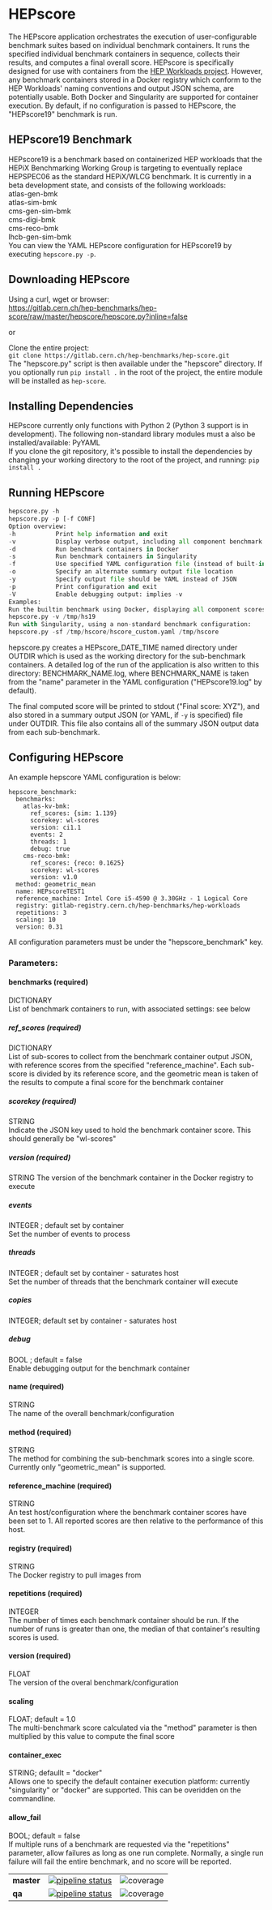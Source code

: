 # HEPscore 

The HEPscore application orchestrates the execution of user-configurable
benchmark suites based on individual benchmark containers.  It runs the
specified individual benchmark containers in sequence, collects their 
results, and computes a final overall score.  HEPscore is specifically 
designed for use with containers from the [HEP Workloads project](
https://gitlab.cern.ch/hep-benchmarks/hep-workloads).
However, any benchmark containers stored in a Docker registry which
conform to the HEP Workloads' naming conventions and output JSON schema,
are potentially usable.  Both Docker and Singularity are supported for 
container execution.  By default, if no configuration is passed to HEPscore, 
the "HEPscore19" benchmark is run.

## HEPscore19 Benchmark
HEPscore19 is a benchmark based on containerized HEP workloads that 
the HEPiX Benchmarking Working Group is targeting to eventually replace 
HEPSPEC06 as the standard HEPiX/WLCG benchmark.  It is currently in a beta 
development state, and consists of the following workloads:  
atlas-gen-bmk  
atlas-sim-bmk  
cms-gen-sim-bmk  
cms-digi-bmk  
cms-reco-bmk  
lhcb-gen-sim-bmk  
You can view the YAML HEPscore configuration for HEPscore19 by
executing ```hepscore.py -p```.

## Downloading HEPscore
Using a curl, wget or browser:  
https://gitlab.cern.ch/hep-benchmarks/hep-score/raw/master/hepscore/hepscore.py?inline=false

or

Clone the entire project:  
```git clone https://gitlab.cern.ch/hep-benchmarks/hep-score.git```  
The "hepscore.py" script is then available under the "hepscore" directory.  If
you optionally run ```pip install .``` in the root of the project, the entire
module will be installed as ```hep-score```.

## Installing Dependencies
HEPscore currently only functions with Python 2 (Python 3 support
is in development).  The following non-standard library modules must a
also be installed/available:  PyYAML  
If you clone the git repository, it's possible to install the dependencies
by changing your working directory to the root of the project, and running: 
```pip install .```

## Running HEPscore
```hepscore.py [-s|-d] [-v] [-V] [-y] [-o OUTFILE] [-f CONF] OUTDIR
hepscore.py -h
hepscore.py -p [-f CONF]
Option overview:
-h           Print help information and exit
-v           Display verbose output, including all component benchmark scores
-d           Run benchmark containers in Docker
-s           Run benchmark containers in Singularity
-f           Use specified YAML configuration file (instead of built-in)
-o           Specify an alternate summary output file location
-y           Specify output file should be YAML instead of JSON
-p           Print configuration and exit
-V           Enable debugging output: implies -v
Examples:
Run the builtin benchmark using Docker, displaying all component scores:
hepscore.py -v /tmp/hs19
Run with Singularity, using a non-standard benchmark configuration:
hepscore.py -sf /tmp/hscore/hscore_custom.yaml /tmp/hscore
```

hepscore.py creates a HEPscore_DATE_TIME named directory under OUTDIR which 
is used as the working directory for the sub-benchmark containers.  A detailed 
log of the run of the application is also written to this directory: 
BENCHMARK_NAME.log, where BENCHMARK_NAME is taken from the "name" parameter in 
the YAML configuration ("HEPscore19.log" by default).   

The final computed score will be printed to stdout ("Final score: XYZ"), and 
also stored in a summary output JSON (or YAML, if ```-y``` is specified) file 
under OUTDIR.  This file also contains all of the summary JSON output data from
each sub-benchmark.

## Configuring HEPscore
An example hepscore YAML configuration is below:
```
hepscore_benchmark:
  benchmarks:
    atlas-kv-bmk:
      ref_scores: {sim: 1.139}
      scorekey: wl-scores
      version: ci1.1
      events: 2
      threads: 1
      debug: true
    cms-reco-bmk:
      ref_scores: {reco: 0.1625}
      scorekey: wl-scores
      version: v1.0
  method: geometric_mean
  name: HEPscoreTEST1
  reference_machine: Intel Core i5-4590 @ 3.30GHz - 1 Logical Core
  registry: gitlab-registry.cern.ch/hep-benchmarks/hep-workloads
  repetitions: 3
  scaling: 10
  version: 0.31
```

All configuration parameters must be under the "hepscore_benchmark" key.

### Parameters:
#### benchmarks (required)
DICTIONARY  
List of benchmark containers to run, with associated settings: see below
##### ref_scores (required)
DICTIONARY  
List of sub-scores to collect from the benchmark container output 
JSON, with reference scores from the specified "reference_machine".  Each
sub-score is divided by its reference score, and the geometric mean is 
taken of the results to compute a final score for the benchmark
container
##### scorekey (required)
STRING  
Indicate the JSON key used to hold the benchmark container score.  This
should generally be "wl-scores"
##### version (required)
STRING
The version of the benchmark container in the Docker registry to execute
##### events
INTEGER ; default set by container  
Set the number of events to process
##### threads
INTEGER ; default set by container - saturates host  
Set the number of threads that the benchmark container will execute
##### copies
INTEGER; default set by container - saturates host  
##### debug
BOOL ; default = false  
Enable debugging output for the benchmark container
#### name (required)
STRING  
The name of the overall benchmark/configuration
#### method (required)
STRING  
The method for combining the sub-benchmark scores into a single score.
Currently only "geometric_mean" is supported.
#### reference_machine (required)
STRING  
An test host/configuration where the benchmark container scores have been 
set to 1.  All reported scores are then relative to the performance of
this host.
#### registry (required)
STRING  
The Docker registry to pull images from
#### repetitions (required)
INTEGER  
The number of times each benchmark container should be run.  If the
number of runs is greater than one, the median of that container's 
resulting scores is used.
#### version (required)
FLOAT  
The version of the overal benchmark/configuration
#### scaling
FLOAT; default = 1.0  
The multi-benchmark score calculated via the "method" parameter is then 
multiplied by this value to compute the final score
#### container_exec
STRING; defaullt = "docker"  
Allows one to specify the default container execution platform: currently
"singularity" or "docker" are supported.  This can be overidden on the
commandline.
#### allow_fail
BOOL; default = false  
If multiple runs of a benchmark are requested via the "repetitions" parameter,
allow failures as long as one run complete.  Normally, a single run failure
will fail the entire benchmark, and no score will be reported.

|     |     |     |
| --- | --- | --- |
| **master**     |   [![pipeline status](https://gitlab.cern.ch/hep-benchmarks/hep-score/badges/master/pipeline.svg)](https://gitlab.cern.ch/hep-benchmarks/hep-score/commits/master)     | ![coverage](https://gitlab.cern.ch/hep-benchmarks/hep-score/badges/master/coverage.svg?job=coverage) |
| **qa**     |  [![pipeline status](https://gitlab.cern.ch/hep-benchmarks/hep-score/badges/qa/pipeline.svg)](https://gitlab.cern.ch/hep-benchmarks/hep-score/commits/qa)     |  ![coverage](https://gitlab.cern.ch/hep-benchmarks/hep-score/badges/qa/coverage.svg?job=coverage) |

